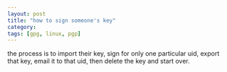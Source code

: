 ```yaml
---
layout: post
title: "how to sign someone's key"
category: 
tags: [gpg, linux, pgp]
---
```

the process is to import their key, sign for only one particular uid,
export that key, email it to that uid, then delete the key and start
over.
